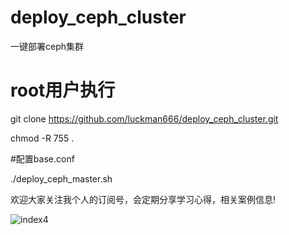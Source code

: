 # deploy_ceph_cluster
一键部署ceph集群
# root用户执行

git clone https://github.com/luckman666/deploy_ceph_cluster.git

chmod -R 755 .

#配置base.conf

./deploy_ceph_master.sh 

欢迎大家关注我个人的订阅号，会定期分享学习心得，相关案例信息!

![index4](https://github.com/luckman666/devops_kkit/blob/master/gzh.jpg)

